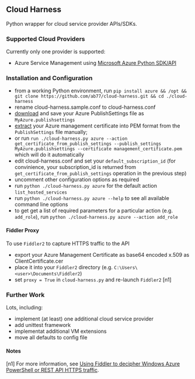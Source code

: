 ## Cloud Harness
Python wrapper for cloud service provider APIs/SDKs.

### Supported Cloud Providers
Currently only one provider is supported:
* Azure Service Management using [Microsoft Azure Python SDK/API](https://github.com/Azure/azure-sdk-for-python)

### Installation and Configuration
* from a working Python environment, run `pip install azure && /opt && git clone https://github.com/ab77/cloud-harness.git && cd ./cloud-harness`
* rename cloud-harness.sample.conf to cloud-harness.conf
* [download](https://windows.azure.com/download/publishprofile.aspx) and save your Azure PublishSettings file as `MyAzure.publishsettings`
* [extract](http://stuartpreston.net/2015/02/retrieving-microsoft-azure-management-certificates-for-use-in-cross-platform-automationprovisioning-tools/) your Azure management certificate into PEM format from the `PublishSettings` file manually;
* or run `run ./cloud-harness.py azure --action get_certificate_from_publish_settings --publish_settings MyAzure.publishsettings --certificate management_certificate.pem` which will do it automatically
* edit cloud-harness.conf and set your `default_subscription_id` (for convinience, your subscription_id is returned from `get_certificate_from_publish_settings` operation in the previous step)
* uncomment other configuration options as required
* run `python ./cloud-harness.py azure` for the default action `list_hosted_services`
* run `python ./cloud-harness.py azure --help` to see all available command line options
* to get get a list of required parameters for a particular action (e.g. `add_role`), run `python ./cloud-harness.py azure --action add_role`

#### Fiddler Proxy
To use `Fiddler2` to capture HTTPS traffic to the API
* export your Azure Management Certificate as base64 encoded  x.509 as ClientCertificate.cer
* place it into your `Fiddler2` directory (e.g. `C:\Users\<user>\Documents\Fiddler2`)
* set `proxy = True` in `cloud-harness.py` and re-launch `Fiddler2` [n1]

### Further Work
Lots, including:
* implement (at least) one additional cloud service provider
* add unittest framework
* implementat additional VM extensions
* move all defaults to config file

#### Notes
[n1] For more information, see [Using Fiddler to decipher Windows Azure PowerShell or REST API HTTPS traffic](http://blogs.msdn.com/b/avkashchauhan/archive/2013/01/30/using-fiddler-to-decipher-windows-azure-powershell-or-rest-api-https-traffic.aspx).
